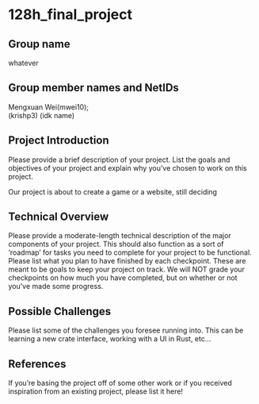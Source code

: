 # 128h_final_project
## Group name
whatever

## Group member names and NetIDs
Mengxuan Wei(mwei10);  
(krishp3) (idk name)

## Project Introduction
Please provide a brief description of your project. List the goals and objectives of your project and explain why you’ve chosen to work on this project.

Our project is about to create a game or a website, still deciding

## Technical Overview
Please provide a moderate-length technical description of the major components of your project. This should also function as a sort of ‘roadmap’ for tasks you need to complete for your project to be functional.
Please list what you plan to have finished by each checkpoint. These are meant to be goals to keep your project on track. We will NOT grade your checkpoints on how much you have completed, but on whether or not you’ve made some progress. 

## Possible Challenges
Please list some of the challenges you foresee running into.
This can be learning a new crate interface, working with a UI in Rust, etc…

## References
If you’re basing the project off of some other work or if you received inspiration from an existing project, please list it here!
